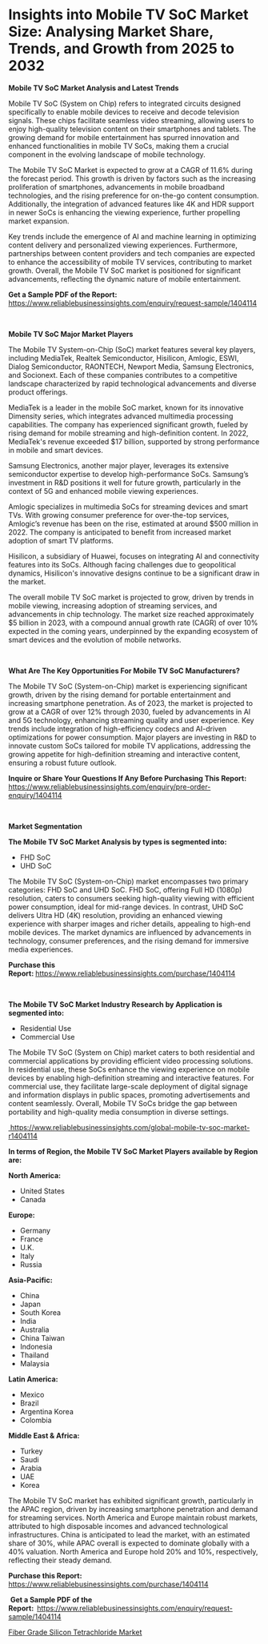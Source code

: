 <p><h1>Insights into Mobile TV SoC Market Size: Analysing Market Share, Trends, and Growth from 2025 to 2032</h1></p><p><strong>Mobile TV SoC Market Analysis and Latest Trends</strong></p>
<p><p>Mobile TV SoC (System on Chip) refers to integrated circuits designed specifically to enable mobile devices to receive and decode television signals. These chips facilitate seamless video streaming, allowing users to enjoy high-quality television content on their smartphones and tablets. The growing demand for mobile entertainment has spurred innovation and enhanced functionalities in mobile TV SoCs, making them a crucial component in the evolving landscape of mobile technology.</p><p>The Mobile TV SoC Market is expected to grow at a CAGR of 11.6% during the forecast period. This growth is driven by factors such as the increasing proliferation of smartphones, advancements in mobile broadband technologies, and the rising preference for on-the-go content consumption. Additionally, the integration of advanced features like 4K and HDR support in newer SoCs is enhancing the viewing experience, further propelling market expansion. </p><p>Key trends include the emergence of AI and machine learning in optimizing content delivery and personalized viewing experiences. Furthermore, partnerships between content providers and tech companies are expected to enhance the accessibility of mobile TV services, contributing to market growth. Overall, the Mobile TV SoC market is positioned for significant advancements, reflecting the dynamic nature of mobile entertainment.</p></p>
<p><strong>Get a Sample PDF of the Report:&nbsp;</strong> <a href="https://www.reliablebusinessinsights.com/enquiry/request-sample/1404114?utm_campaign=1091&utm_medium=2&utm_source=Github&utm_content=ia&utm_term=13012025&utm_id=mobile-tv-soc">https://www.reliablebusinessinsights.com/enquiry/request-sample/1404114</a></p>
<p>&nbsp;</p>
<p><strong>Mobile TV SoC Major Market Players</strong></p>
<p><p>The Mobile TV System-on-Chip (SoC) market features several key players, including MediaTek, Realtek Semiconductor, Hisilicon, Amlogic, ESWI, Dialog Semiconductor, RAONTECH, Newport Media, Samsung Electronics, and Socionext. Each of these companies contributes to a competitive landscape characterized by rapid technological advancements and diverse product offerings.</p><p>MediaTek is a leader in the mobile SoC market, known for its innovative Dimensity series, which integrates advanced multimedia processing capabilities. The company has experienced significant growth, fueled by rising demand for mobile streaming and high-definition content. In 2022, MediaTek's revenue exceeded $17 billion, supported by strong performance in mobile and smart devices.</p><p>Samsung Electronics, another major player, leverages its extensive semiconductor expertise to develop high-performance SoCs. Samsung’s investment in R&D positions it well for future growth, particularly in the context of 5G and enhanced mobile viewing experiences.</p><p>Amlogic specializes in multimedia SoCs for streaming devices and smart TVs. With growing consumer preference for over-the-top services, Amlogic’s revenue has been on the rise, estimated at around $500 million in 2022. The company is anticipated to benefit from increased market adoption of smart TV platforms.</p><p>Hisilicon, a subsidiary of Huawei, focuses on integrating AI and connectivity features into its SoCs. Although facing challenges due to geopolitical dynamics, Hisilicon's innovative designs continue to be a significant draw in the market.</p><p>The overall mobile TV SoC market is projected to grow, driven by trends in mobile viewing, increasing adoption of streaming services, and advancements in chip technology. The market size reached approximately $5 billion in 2023, with a compound annual growth rate (CAGR) of over 10% expected in the coming years, underpinned by the expanding ecosystem of smart devices and the evolution of mobile networks.</p></p>
<p>&nbsp;</p>
<p><strong>What Are The Key Opportunities For Mobile TV SoC Manufacturers?</strong></p>
<p><p>The Mobile TV SoC (System-on-Chip) market is experiencing significant growth, driven by the rising demand for portable entertainment and increasing smartphone penetration. As of 2023, the market is projected to grow at a CAGR of over 12% through 2030, fueled by advancements in AI and 5G technology, enhancing streaming quality and user experience. Key trends include integration of high-efficiency codecs and AI-driven optimizations for power consumption. Major players are investing in R&D to innovate custom SoCs tailored for mobile TV applications, addressing the growing appetite for high-definition streaming and interactive content, ensuring a robust future outlook.</p></p>
<p><strong>Inquire or Share Your Questions If Any Before Purchasing This Report:</strong> <a href="https://www.reliablebusinessinsights.com/enquiry/pre-order-enquiry/1404114?utm_campaign=1091&utm_medium=2&utm_source=Github&utm_content=ia&utm_term=13012025&utm_id=mobile-tv-soc">https://www.reliablebusinessinsights.com/enquiry/pre-order-enquiry/1404114</a></p>
<p>&nbsp;</p>
<p><strong>Market Segmentation</strong></p>
<p><strong>The Mobile TV SoC Market Analysis by types is segmented into:</strong></p>
<p><ul><li>FHD SoC</li><li>UHD SoC</li></ul></p>
<p><p>The Mobile TV SoC (System-on-Chip) market encompasses two primary categories: FHD SoC and UHD SoC. FHD SoC, offering Full HD (1080p) resolution, caters to consumers seeking high-quality viewing with efficient power consumption, ideal for mid-range devices. In contrast, UHD SoC delivers Ultra HD (4K) resolution, providing an enhanced viewing experience with sharper images and richer details, appealing to high-end mobile devices. The market dynamics are influenced by advancements in technology, consumer preferences, and the rising demand for immersive media experiences.</p></p>
<p><strong>Purchase this Report:&nbsp;</strong><a href="https://www.reliablebusinessinsights.com/purchase/1404114?utm_campaign=1091&utm_medium=2&utm_source=Github&utm_content=ia&utm_term=13012025&utm_id=mobile-tv-soc">https://www.reliablebusinessinsights.com/purchase/1404114</a></p>
<p>&nbsp;</p>
<p><strong>The Mobile TV SoC Market Industry Research by Application is segmented into:</strong></p>
<p><ul><li>Residential Use</li><li>Commercial Use</li></ul></p>
<p><p>The Mobile TV SoC (System on Chip) market caters to both residential and commercial applications by providing efficient video processing solutions. In residential use, these SoCs enhance the viewing experience on mobile devices by enabling high-definition streaming and interactive features. For commercial use, they facilitate large-scale deployment of digital signage and information displays in public spaces, promoting advertisements and content seamlessly. Overall, Mobile TV SoCs bridge the gap between portability and high-quality media consumption in diverse settings.</p></p>
<p><a href="https://www.reliablebusinessinsights.com/global-mobile-tv-soc-market-r1404114?utm_campaign=1091&utm_medium=2&utm_source=Github&utm_content=ia&utm_term=13012025&utm_id=mobile-tv-soc">&nbsp;https://www.reliablebusinessinsights.com/global-mobile-tv-soc-market-r1404114</a></p>
<p><strong>In terms of Region, the Mobile TV SoC Market Players available by Region are:</strong></p>
<p>
    <p> <strong> North America: </strong>
        <ul>
            <li>United States</li>
            <li>Canada</li>
        </ul>
        </p> 
    <p> <strong> Europe: </strong>
        <ul>
            <li>Germany</li>
            <li>France</li>
            <li>U.K.</li>
            <li>Italy</li>
            <li>Russia</li>
        </ul>
        </p> 
    <p> <strong> Asia-Pacific: </strong>
        <ul>
            <li>China</li>
            <li>Japan</li>
            <li>South Korea</li>
            <li>India</li>
            <li>Australia</li>
            <li>China Taiwan</li>
            <li>Indonesia</li>
            <li>Thailand</li>
            <li>Malaysia</li>
        </ul>
        </p> 
    <p> <strong> Latin America: </strong>
        <ul>
            <li>Mexico</li>
            <li>Brazil</li>
            <li>Argentina Korea</li>
            <li>Colombia</li>
        </ul>
        </p> 
    <p> <strong> Middle East & Africa: </strong>
        <ul>
            <li>Turkey</li>
            <li>Saudi</li>
            <li>Arabia</li>
            <li>UAE</li>
            <li>Korea</li>
        </ul>
    </p>
    </p>
<p><p>The Mobile TV SoC market has exhibited significant growth, particularly in the APAC region, driven by increasing smartphone penetration and demand for streaming services. North America and Europe maintain robust markets, attributed to high disposable incomes and advanced technological infrastructures. China is anticipated to lead the market, with an estimated share of 30%, while APAC overall is expected to dominate globally with a 40% valuation. North America and Europe hold 20% and 10%, respectively, reflecting their steady demand.</p></p>
<p><strong>Purchase this Report: </strong><a href="https://www.reliablebusinessinsights.com/purchase/1404114?utm_campaign=1091&utm_medium=2&utm_source=Github&utm_content=ia&utm_term=13012025&utm_id=mobile-tv-soc">https://www.reliablebusinessinsights.com/purchase/1404114</a></p>
<p>&nbsp;<strong>Get a Sample PDF of the Report:&nbsp;&nbsp;</strong><a href="https://www.reliablebusinessinsights.com/enquiry/request-sample/1404114?utm_campaign=1091&utm_medium=2&utm_source=Github&utm_content=ia&utm_term=13012025&utm_id=mobile-tv-soc">https://www.reliablebusinessinsights.com/enquiry/request-sample/1404114</a></p>
<p><strong></strong></p>
<p><p><a href="https://github.com/raffadongraffadong/Market-Research-Report-List-1/blob/main/fiber-grade-silicon-tetrachloride-market.md?utm_campaign=1091&utm_medium=2&utm_source=Github&utm_content=ia&utm_term=13012025&utm_id=mobile-tv-soc">Fiber Grade Silicon Tetrachloride Market</a></p></p>